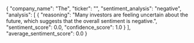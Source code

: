 {
"company_name": "The",
"ticker": "",
"sentiment_analysis": "negative",
"analysis": [
{
"reasoning": "Many investors are feeling uncertain about the future, which suggests that the overall sentiment is negative.",
"sentiment_score": 0.0,
"confidence_score": 1.0
}
],
"average_sentiment_score": 0.0
}
